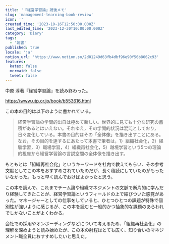 ```yaml
---
title: '『経営学習論』読後メモ'
slug: 'management-learning-book-review'
icon: ''
created_time: '2023-10-16T12:50:00.000Z'
last_edited_time: '2023-12-30T10:00:00.000Z'
category: 'Diary'
tags:
  - '読書'
published: true
locale: 'ja'
notion_url: 'https://www.notion.so/2d01249d63fb4dbf96e90f56b8662c93'
features:
  katex: false
  mermaid: false
  tweet: false
---
```


中原 淳著『経営学習論』を読み終わった。

https://www.utp.or.jp/book/b553616.html

この本の目的は以下のように書かれている。

> 経営学習論の学問的出自は極めて新しい。世界的に見ても十分な研究の蓄積があるとはいえない。それゆえ，その学問的状況は混沌としており，日々変化している。本書の目的はその「全体像」を描き出すことにある。　なお，その目的を達するにあたって本書で筆者は，1）組織社会化，2）経験学習，3）職場学習，4）組織再社会化，5）越境学習という5つの理論的視座から経営学習論の言説空間の全体像を描き出す。

もともとは「組織再社会化」というキーワードを社内で教えてもらい、その参考文献としてこの本をおすすめされていたのだが、長く積読にしていたのがもったいなかった。もっと早く読んでおけばよかったと思う。

この本を読んで、これまでチーム論や組織マネジメントの文脈で断片的に学んだり経験してきたことが、経営学習論というフィールドの上で結びついた感覚があった。マネージャーとしての仕事をしていると、ひとつひとつの課題が特殊で個別性が強いように感じるが、この本を読むと一般的かつ抽象的な課題のあらわれでしかないことがよくわかる。

会社での採用やオンボーディングなどについて考えるため、「組織再社会化」の理解を深めようと読み始めたが、この本の射程はとても広く、知り合いのマネジメント職全員におすすめしたいと思えた。
